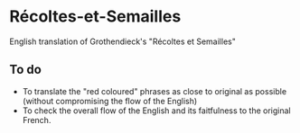 # Récoltes-et-Semailles
English translation of Grothendieck's "Récoltes et Semailles"

## To do

- To translate the "red coloured" phrases as close to original as possible (without compromising the flow of the English)
- To check the overall flow of the English and its faitfulness to the original French.

